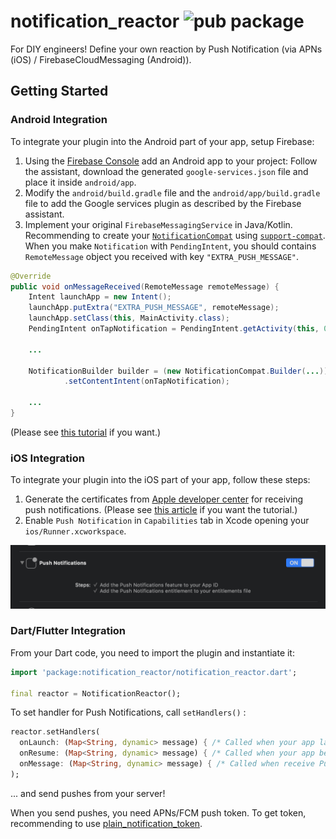 # notification_reactor ![pub package](https://img.shields.io/pub/v/notification_reactor.svg)

For DIY engineers! Define your own reaction by Push Notification (via APNs (iOS) / FirebaseCloudMessaging (Android)).

## Getting Started

### Android Integration

To integrate your plugin into the Android part of your app, setup Firebase:

1. Using the [Firebase Console](https://console.firebase.google.com/) add an Android app to your project:
Follow the assistant, download the generated `google-services.json` file and place it inside `android/app`.
2. Modify the `android/build.gradle` file and the `android/app/build.gradle` file to add the Google services plugin as described by the Firebase assistant.
3. Implement your original `FirebaseMessagingService` in Java/Kotlin. Recommending to create your [`NotificationCompat`](https://developer.android.com/reference/android/support/v4/app/NotificationCompat) using [`support-compat`](https://developer.android.com/topic/libraries/support-library/packages#v4-compat). When you make `Notification` with `PendingIntent`, you should contains `RemoteMessage` object you received with key `"EXTRA_PUSH_MESSAGE"`.

```java
@Override
public void onMessageReceived(RemoteMessage remoteMessage) {
    Intent launchApp = new Intent();
    launchApp.putExtra("EXTRA_PUSH_MESSAGE", remoteMessage);
    launchApp.setClass(this, MainActivity.class);
    PendingIntent onTapNotification = PendingIntent.getActivity(this, 0, launchApp, PendingIntent.FLAG_ONE_SHOT);

    ...

    NotificationBuilder builder = (new NotificationCompat.Builder(...))
            .setContentIntent(onTapNotification);

    ...
}
```

(Please see [this tutorial](https://firebase.google.com/docs/android/setup) if you want.)

### iOS Integration

To integrate your plugin into the iOS part of your app, follow these steps:

1. Generate the certificates from [Apple developer center](https://developer.apple.com/account) for receiving push notifications. (Please see [this article](https://medium.com/@ankushaggarwal/generate-apns-certificate-for-ios-push-notifications-85e4a917d522) if you want the tutorial.)
2. Enable `Push Notification` in `Capabilities` tab in Xcode opening your `ios/Runner.xcworkspace`. 

![Enabling Push Notification switch](art/enable_push_notification.png)

### Dart/Flutter Integration

From your Dart code, you need to import the plugin and instantiate it:

```dart
import 'package:notification_reactor/notification_reactor.dart';

final reactor = NotificationReactor();
```

To set handler for Push Notifications, call `setHandlers()` :

```dart
reactor.setHandlers(
  onLaunch: (Map<String, dynamic> message) { /* Called when your app launched by PushNotifications */ },
  onResume: (Map<String, dynamic> message) { /* Called when your app become foreground from background by PushNotifications */ },
  onMessage: (Map<String, dynamic> message) { /* Called when receive PushNotifications during your app is on foreground */ },
);
```

... and send pushes from your server!

When you send pushes, you need APNs/FCM push token. To get token, recommending to use [plain_notification_token](https://pub.dev/packages/plain_notification_token).
